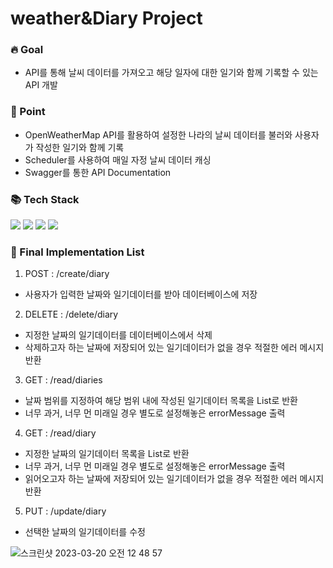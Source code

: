 # weather&Diary Project

<h3> 🔥 Goal </h3>
<ul>
  <li> API를 통해 날씨 데이터를 가져오고 해당 일자에 대한 일기와 함께 기록할 수 있는 API 개발 </li>
</ul>

<h3> 📌 Point </h3>
<ul>
  <li> OpenWeatherMap API를 활용하여 설정한 나라의 날씨 데이터를 불러와 사용자가 작성한 일기와 함께 기록 </li>
  <li> Scheduler를 사용하여 매일 자정 날씨 데이터 캐싱 </li>
  <li> Swagger를 통한 API Documentation </li>
</ul>

<h3> 📚 Tech Stack </h3>

<div align="left">
  <img src="https://img.shields.io/badge/Spring%20Boot-3cb371?style=flat&logo=Spring%20Boot&logoColor=white" />
  <img src="https://img.shields.io/badge/Java-6495ed?style=flat&logo=Java&logoColor=white" />
  <img src="https://img.shields.io/badge/JPA-9400d3?style=flat&logo=JPA&logoColor=white" />
  <img src="https://img.shields.io/badge/MySQL-4682b4?style=flat&logo=MySQL&logoColor=white" />
	
</div>

<h3> 📜 Final Implementation List </h3>

1. POST : /create/diary  <br>
<ul>
  <li> 사용자가 입력한 날짜와 일기데이터를 받아 데이터베이스에 저장 </li>
</ul>

2. DELETE : /delete/diary <br>
<ul>
  <li> 지정한 날짜의 일기데이터를 데이터베이스에서 삭제 </li>
  <li> 삭제하고자 하는 날짜에 저장되어 있는 일기데이터가 없을 경우 적절한 에러 메시지 반환 </li>
</ul>

3. GET : /read/diaries <br>
<ul>
  <li> 날짜 범위를 지정하여 해당 범위 내에 작성된 일기데이터 목록을 List로 반환 </li>
  <li> 너무 과거, 너무 먼 미래일 경우 별도로 설정해놓은 errorMessage 출력 </li>
</ul>

4. GET : /read/diary <br>
<ul>
  <li> 지정한 날짜의 일기데이터 목록을 List로 반환 </li>
  <li> 너무 과거, 너무 먼 미래일 경우 별도로 설정해놓은 errorMessage 출력 </li>
  <li> 읽어오고자 하는 날짜에 저장되어 있는 일기데이터가 없을 경우 적절한 에러 메시지 반환 </li>
</ul>

5. PUT : /update/diary <br>
<ul>
  <li> 선택한 날짜의 일기데이터를 수정 </li>
</ul>

![스크린샷 2023-03-20 오전 12 48 57](https://user-images.githubusercontent.com/113086103/226187834-7cdd907f-5816-4fb7-968f-f94ca3c75a31.png)
